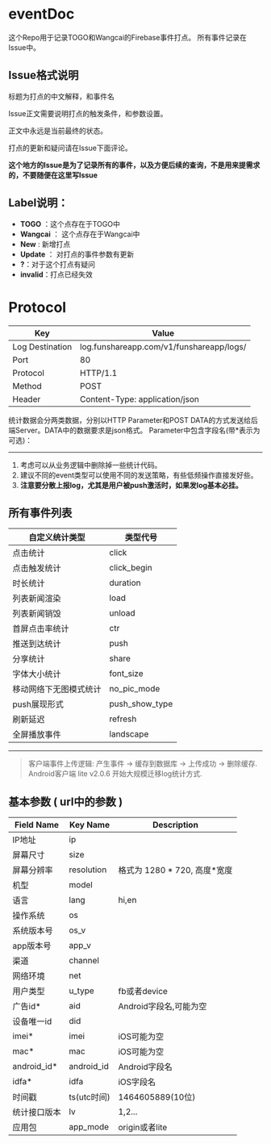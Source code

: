 # eventDoc

这个Repo用于记录TOGO和Wangcai的Firebase事件打点。
所有事件记录在Issue中。

## Issue格式说明
标题为打点的中文解释，和事件名

Issue正文需要说明打点的触发条件，和参数设置。

正文中永远是当前最终的状态。

打点的更新和疑问请在Issue下面评论。

**这个地方的Issue是为了记录所有的事件，以及方便后续的查询，不是用来提需求的，不要随便在这里写Issue**

## Label说明：
* **TOGO** ：这个点存在于TOGO中
* **Wangcai** ： 这个点存在于Wangcai中
* **New** : 新增打点
* **Update** ： 对打点的事件参数有更新
* **\?**：对于这个打点有疑问
* **invalid**：打点已经失效

# Protocol

Key|Value  
-----|-----
Log Destination|log.funshareapp.com/v1/funshareapp/logs/
Port|80
Protocol|HTTP/1.1
Method|POST
Header|Content-Type: application/json

统计数据会分两类数据，分别以HTTP Parameter和POST DATA的方式发送给后端Server。DATA中的数据要求是json格式。
Parameter中包含字段名(带*表示为可选)：

- - - - - - - 
1. 考虑可以从业务逻辑中删除掉一些统计代码。
2. 建议不同的event类型可以使用不同的发送策略，有些低频操作直接发好些。
3. **注意要分散上报log，尤其是用户被push激活时，如果发log基本必挂。**

## 所有事件列表
自定义统计类型|类型代号
-----|-----
点击统计|click
点击触发统计|click_begin
时长统计|duration
列表新闻渲染|load
列表新闻销毁|unload
首屏点击率统计|ctr
推送到达统计|push
分享统计|share
字体大小统计|font_size
移动网络下无图模式统计| no_pic_mode
push展现形式|push_show_type
刷新延迟|refresh
全屏播放事件|landscape

- - - - - - - - 

> 客户端事件上传逻辑: 产生事件 -> 缓存到数据库 -> 上传成功 -> 删除缓存. Android客户端 lite v2.0.6 开始大规模迁移log统计方式.


## 基本参数 ( url中的参数 )

Field Name|Key Name|Description
-----|-----|-------
IP地址|ip
屏幕尺寸|size
屏幕分辨率|resolution|格式为 1280 * 720, 高度*宽度
机型|model
语言|lang|hi,en
操作系统|os
系统版本号|os_v
app版本号|app_v
渠道|channel
网络环境|net
用户类型|u_type|fb或者device
广告id*|aid| Android字段名,可能为空
设备唯一id|did
imei*|imei|iOS可能为空
mac*|mac|iOS可能为空
android_id*|android_id | Android字段名
idfa*|idfa| iOS字段名
时间戳|ts(utc时间)|1464605889(10位)
统计接口版本|lv|1,2...
应用包| app_mode | origin或者lite 
